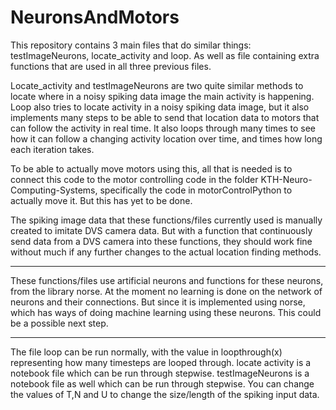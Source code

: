 # NeuronsAndMotors

This repository contains 3 main files that do similar things: testImageNeurons, locate_activity and loop. As well as file containing extra functions that are used in all three previous files.

Locate_activity and testImageNeurons are two quite similar methods to locate where in a noisy spiking data image the main activity is happening.
Loop also tries to locate activity in a noisy spiking data image, but it also implements many steps to be able to send that location data to motors that can follow the activity in real time. It also loops through many times to see how it can follow a changing activity location over time, and times how long each iteration takes. 

To be able to actually move motors using this, all that is needed is to connect this code to the 
motor controlling code in the folder KTH-Neuro-Computing-Systems, specifically the code in motorControlPython to actually move it. But this has yet to be done. 

The spiking image data that these functions/files currently used is manually created to imitate DVS camera data. But with a function that continuously send data from a DVS camera into these functions, they should work fine without much if any further changes to the actual location finding methods. 

---------------------------------------------------------------------------------------------------

These functions/files use artificial neurons and functions for these neurons, from the library norse. At the moment no learning is done on the network of neurons and their connections. But since it is implemented using norse, which has ways of doing machine learning using these neurons. This could be a possible next step. 


---------------------------------------------------------------------------------------------------
The file loop can be run normally, with the value in loopthrough(x) representing how many timesteps are looped through.
locate activity is a notebook file which can be run through stepwise.
testImageNeurons is a notebook file as well which can be run through stepwise. You can change the values of T,N and U to change the size/length of the spiking input data. 
